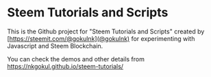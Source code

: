 # Steem Tutorials and Scripts
This is the Github project for "Steem Tutorials and Scripts" created by [https://steemit.com/@gokulnk](@gokulnk) 
for experimenting with Javascript and Steem Blockchain.

You can check the demos and other details from https://nkgokul.github.io/steem-tutorials/
